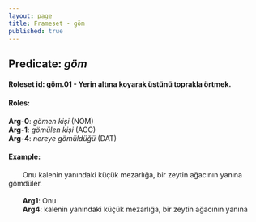```yaml
---
layout: page
title: Frameset - göm
published: true
---
```

<h2>Predicate: <i>göm</i></h2>
<h4>Roleset id: göm.01 - Yerin altına koyarak üstünü toprakla örtmek.<br>
<h4>Roles:</h4>
<b>Arg-0</b>: <i>gömen kişi</i>  (NOM) <br>
<b>Arg-1</b>: <i>gömülen kişi</i>  (ACC) <br>
<b>Arg-4</b>: <i>nereye gömüldüğü</i>  (DAT) <br>
<h4>Example:</h4>
&emsp;&emsp;Onu kalenin yanındaki küçük mezarlığa, bir zeytin ağacının yanına gömdüler.<br><br>
&emsp;&emsp;<b>Arg1</b>:  Onu<br>
&emsp;&emsp;<b>Arg4</b>:  kalenin yanındaki küçük mezarlığa, bir zeytin ağacının yanına<br>

